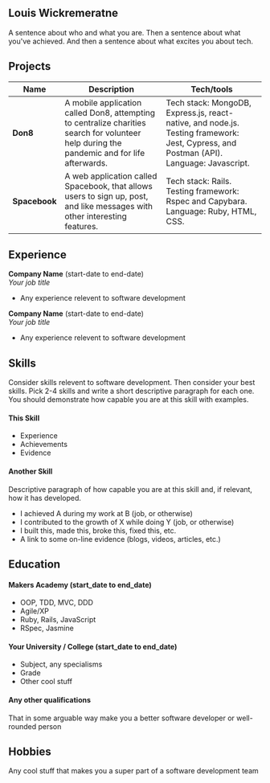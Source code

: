 ## Louis Wickremeratne



A sentence about who and what you are. 
Then a sentence about what you've achieved. 
And then a sentence about what excites you about tech.

## Projects

| Name                         | Description       | Tech/tools        |
| ---------------------------- | ----------------- | ----------------- |
| **Don8**                     | A mobile application called Don8, attempting to centralize charities search for volunteer help during the pandemic and for life afterwards. | Tech stack: MongoDB, Express.js, react-native, and node.js. Testing framework: Jest, Cypress, and Postman (API). Language: Javascript. |
| **Spacebook** | A web application called Spacebook, that allows users to sign up, post, and like messages with other interesting features. | Tech stack: Rails. Testing framework: Rspec and Capybara. Language: Ruby, HTML, CSS. |

## Experience

**Company Name** (start-date to end-date)  
_Your job title_

- Any experience relevent to software development

**Company Name** (start-date to end-date)  
_Your job title_

- Any experience relevent to software development

## Skills

Consider skills relevent to software development. Then consider your best skills. Pick 2-4 skills and write a short descriptive paragraph for each one. You should demonstrate how capable you are at this skill with examples.

#### This Skill

- Experience
- Achievements
- Evidence

#### Another Skill

Descriptive paragraph of how capable you are at this skill and, if relevant, how it has developed.

- I achieved A during my work at B (job, or otherwise)
- I contributed to the growth of X while doing Y (job, or otherwise)
- I built this, made this, broke this, fixed this, etc.
- A link to some on-line evidence (blogs, videos, articles, etc.)

## Education

#### Makers Academy (start_date to end_date)

- OOP, TDD, MVC, DDD
- Agile/XP
- Ruby, Rails, JavaScript
- RSpec, Jasmine

#### Your University / College (start_date to end_date)

- Subject, any specialisms
- Grade
- Other cool stuff

#### Any other qualifications

That in some arguable way make you a better software developer or well-rounded person

## Hobbies

Any cool stuff that makes you a super part of a software development team
